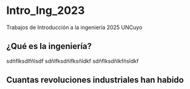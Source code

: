 # Intro_Ing_2023
Trabajos de Introducción a la ingeniería 2025 UNCuyo

## ¿Qué es la ingeniería?
sdñflksdlfñlsdf
sdñlfksdñlfksñldkf
sdñflksdñlkfñsldkf

## Cuantas revoluciones industriales han habido 
